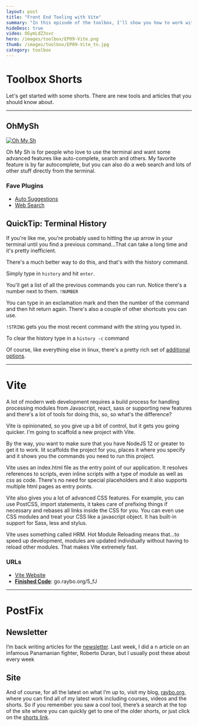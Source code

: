 ```yaml
---
layout: post
title: "Front End Tooling with Vite"
summary: "In this episode of the toolbox, I'll show you how to work with my favorite tooling platform called Vite. I've got a few surprises in the shorts segment and tons of other things to discuss...so let's get started"
hideDesc: true
video: OGymLdZ3svc
hero: /images/toolbox/EP09-Vite.png
thumb: /images/toolbox/EP09-Vite_tn.jpg
category: toolbox
---
```


# Toolbox Shorts

Let's get started with some shorts. There are new tools and articles that you should know about.

---

## OhMySh

[![Oh My Sh](http://pixelprowess.com/i/2021-10-20_23-04-34.png)](https://ohmyz.sh/)

Oh My Sh is for people who love to use the terminal and want some advanced features like auto-complete, search and others. My favorite feature is by far autocomplete, but you can also do a web search and lots of other stuff directly from the terminal.

### Fave Plugins

- [Auto Suggestions](https://github.com/zsh-users/zsh-autosuggestions)
- [Web Search](https://github.com/ohmyzsh/ohmyzsh/tree/master/plugins/web-search)

## QuickTip: Terminal History

If you're like me, you're probably used to hitting the up arrow in your terminal until you find a previous command…That can take a long time and it's pretty inefficient.

There's a much better way to do this, and that's with the history command.

Simply type in `history` and hit `enter`.

You'll get a list of all the previous commands you can run. Notice there's a number next to them. `!NUMBER`

You can type in an exclamation mark and then the number of the command and then hit return again. There's also a couple of other shortcuts you can use.

`!STRING` gets you the most recent command with the string you typed in.

To clear the history type in a `history -c` command

Of course, like everything else in linux, there's a pretty rich set of [additional options](https://ss64.com/bash/history.html).

---

# Vite

A lot of modern web development requires a build process for handling processing modules from Javascript, react, sass or supporting new features and there's a lot of tools for doing this, so, so what's the difference?

Vite is opinionated, so you give up a bit of control, but it gets you going quicker. I'm going to scaffold a new project with Vite.

By the way, you want to make sure that you have NodeJS 12 or greater to get it to work. Iit scaffolds the project for you, places it where you specify and it shows you the commands you need to run this project.

Vite uses an index.html file as the entry point of our application. It resolves references to scripts, even inline scripts with a type of module as well as css as code. There's no need for special placeholders and it also supports multiple html pages as entry points.

Vite also gives you a lot of advanced CSS features. For example, you can use PostCSS, import statements, it takes care of prefixing things if necessary and rebases all links inside the CSS for you. You can even use CSS modules and treat your CSS like a javascript object. It has built-in support for Sass, less and stylus.

Vite uses something called HRM. Hot Module Reloading means that…to speed up development, modules are updated individually without having to reload other modules. That makes Vite extremely fast.

### URLs

- [Vite Website](https://vitejs.dev)
- **[Finished Code](https://go.raybo.org/5_fJ)**: go.raybo.org/5_fJ

---

# PostFix

## Newsletter

I’m back writing articles for the [newsletter](<[https://go.raybo.org/5Tbq](https://go.raybo.org/5Tbq)>). Last week, I did a n article on an infamous Panamanian fighter, Roberto Duran, but I usually post these about every week

## Site

And of course, for all the latest on what I’m up to, visit my blog, [raybo.org](http://raybo.org), where you can find all of my latest work including courses, videos and the shorts. So if you remember you saw a cool tool, there’s a search at the top of the site where you can quickly get to one of the older shorts, or just click on the [shorts link](<[https://raybo.org/shorts/0/](https://raybo.org/shorts/0/)>).
